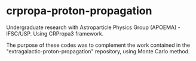 # crpropa-proton-propagation
Undergraduate research with Astroparticle Physics Group (APOEMA) - IFSC/USP. Using CRPropa3 framework.

The purpose of these codes was to complement the work contained in the "extragalactic-proton-propagation" repository, using Monte Carlo method.
